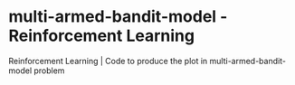 # multi-armed-bandit-model - Reinforcement Learning
Reinforcement Learning |
Code to produce the plot in multi-armed-bandit-model problem
